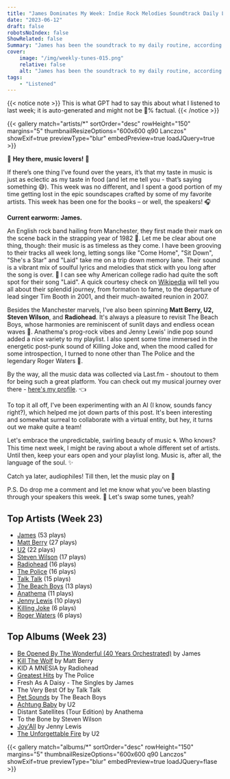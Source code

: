 ```yaml
---
title: "James Dominates My Week: Indie Rock Melodies Soundtrack Daily Life"
date: "2023-06-12"
draft: false
robotsNoIndex: false
ShowRelated: false
Summary: "James has been the soundtrack to my daily routine, according to LastFM data. Their melodious allure and harmonious rhythms have weaved themselves into my life"
cover:
    image: "/img/weekly-tunes-015.png"
    relative: false
    alt: "James has been the soundtrack to my daily routine, according to LastFM data. Their melodious allure and harmonious rhythms have weaved themselves into my life"
tags:
    - "Listened"
---
```


{{< notice note >}}
This is what GPT had to say this about what I listened to last week; it is auto-generated and might not be 💯% factual.
{{< /notice >}}

{{< gallery match="artists/*" sortOrder="desc" rowHeight="150" margins="5" thumbnailResizeOptions="600x600 q90 Lanczos" showExif=true previewType="blur" embedPreview=true loadJQuery=true >}}

🎵 **Hey there, music lovers!** 🎵

If there’s one thing I’ve found over the years, it’s that my taste in music is just as eclectic as my taste in food (and let me tell you - that’s saying something 😅). This week was no different, and I spent a good portion of my time getting lost in the epic soundscapes crafted by some of my favorite artists. This week has been one for the books – or well, the speakers! 🎧

**Current earworm: James.** 

An English rock band hailing from Manchester, they first made their mark on the scene back in the strapping year of 1982 🎸. Let me be clear about one thing, though: their music is as timeless as they come. I have been grooving to their tracks all week long, letting songs like "Come Home", "Sit Down", "She's a Star" and "Laid" take me on a trip down memory lane. Their sound is a vibrant mix of soulful lyrics and melodies that stick with you long after the song is over. 🤘 I can see why American college radio had quite the soft spot for their song "Laid". A quick courtesy check on [Wikipedia](https://en.wikipedia.org/wiki/James_(band)) will tell you all about their splendid journey, from formation to fame, to the departure of lead singer Tim Booth in 2001, and their much-awaited reunion in 2007. 

Besides the Manchester marvels, I've also been spinning **Matt Berry, U2, Steven Wilson**, and **Radiohead**. It's always a pleasure to revisit The Beach Boys, whose harmonies are reminiscent of sunlit days and endless ocean waves 🌊. Anathema's prog-rock vibes and Jenny Lewis' indie pop sound added a nice variety to my playlist. I also spent some time immersed in the energetic post-punk sound of Killing Joke and, when the mood called for some introspection, I turned to none other than The Police and the legendary Roger Waters 🧡.

By the way, all the music data was collected via Last.fm - shoutout to them for being such a great platform. You can check out my musical journey over there - [here's my profile](https://www.last.fm/user/RussMckendrick). 👈 

To top it all off, I've been experimenting with an AI (I know, sounds fancy right?), which helped me jot down parts of this post. It's been interesting and somewhat surreal to collaborate with a virtual entity, but hey, it turns out we make quite a team! 

Let's embrace the unpredictable, swirling beauty of music 🌀. Who knows? This time next week, I might be raving about a whole different set of artists. Until then, keep your ears open and your playlist long. Music is, after all, the language of the soul. ✨ 

Catch ya later, audiophiles!  Till then, let the music play on 🙌

P.S. Do drop me a comment and let me know what you’ve been blasting through your speakers this week. 🎵 Let's swap some tunes, yeah?

## Top Artists (Week 23)

- [James](https://www.russ.fm/artist/james/) (53 plays)
- [Matt Berry](https://www.russ.fm/artist/matt-berry/) (27 plays)
- [U2](https://www.russ.fm/artist/u2/) (22 plays)
- [Steven Wilson](https://www.russ.fm/artist/steven-wilson/) (17 plays)
- [Radiohead](https://www.russ.fm/artist/radiohead/) (16 plays)
- [The Police](https://www.russ.fm/artist/the-police/) (16 plays)
- [Talk Talk](https://www.russ.fm/artist/talk-talk/) (15 plays)
- [The Beach Boys](https://www.russ.fm/artist/the-beach-boys/) (13 plays)
- [Anathema](https://www.russ.fm/artist/anathema/) (11 plays)
- [Jenny Lewis](https://www.russ.fm/artist/jenny-lewis/) (10 plays)
- [Killing Joke](https://www.russ.fm/artist/killing-joke/) (6 plays)
- [Roger Waters](https://www.russ.fm/artist/roger-waters/) (6 plays)


## Top Albums (Week 23)

- [Be Opened By The Wonderful (40 Years Orchestrated)](https://www.russ.fm/albums/be-opened-by-the-wonderful-40-years-orchestrated-27333687/) by James
- [Kill The Wolf](https://www.russ.fm/albums/kill-the-wolf-4708269/) by Matt Berry
- KID A MNESIA by Radiohead
- [Greatest Hits](https://www.russ.fm/albums/greatest-hits-26517422/) by The Police
- Fresh As A Daisy - The Singles by James
- The Very Best Of by Talk Talk
- [Pet Sounds](https://www.russ.fm/albums/pet-sounds-1567306/) by The Beach Boys
- [Achtung Baby](https://www.russ.fm/albums/achtung-baby-21054859/) by U2
- Distant Satellites (Tour Edition) by Anathema
- To the Bone by Steven Wilson
- [Joy'All](https://www.russ.fm/albums/joy-all-27328932/) by Jenny Lewis
- [The Unforgettable Fire](https://www.russ.fm/albums/the-unforgettable-fire-204237/) by U2


{{< gallery match="albums/*" sortOrder="desc" rowHeight="150" margins="5" thumbnailResizeOptions="600x600 q90 Lanczos" showExif=true previewType="blur" embedPreview=true loadJQuery=flase >}}